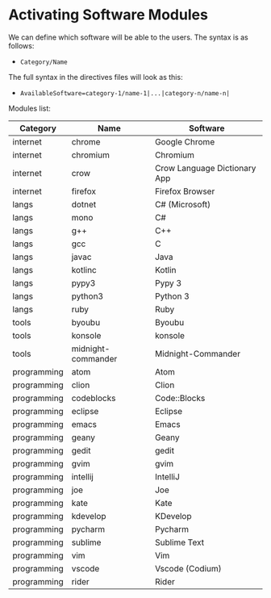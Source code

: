 # Activating Software Modules
We can define which software will be able to the users. The syntax is as follows:
- `Category/Name`

The full syntax in the directives files will look as this:

- `AvailableSoftware=category-1/name-1|...|category-n/name-n|`

Modules list:

Category | Name | Software
----------|------|---------
internet| chrome | Google Chrome
internet| chromium | Chromium
internet| crow | Crow Language Dictionary App
internet| firefox | Firefox Browser
langs | dotnet | C# (Microsoft)
langs | mono | C#
langs | g++ | C++
langs | gcc | C
langs | javac | Java
langs | kotlinc | Kotlin
langs | pypy3 | Pypy 3
langs | python3 | Python 3
langs | ruby | Ruby
tools | byoubu | Byoubu
tools | konsole | konsole
tools | midnight-commander | Midnight-Commander
programming | atom | Atom
programming | clion | Clion
programming | codeblocks | Code::Blocks
programming | eclipse | Eclipse
programming | emacs | Emacs
programming | geany | Geany
programming | gedit | gedit
programming | gvim | gvim
programming | intellij | IntelliJ
programming | joe | Joe
programming | kate | Kate
programming | kdevelop | KDevelop
programming | pycharm | Pycharm
programming | sublime | Sublime Text
programming | vim | Vim
programming | vscode | Vscode (Codium)
programming | rider | Rider
